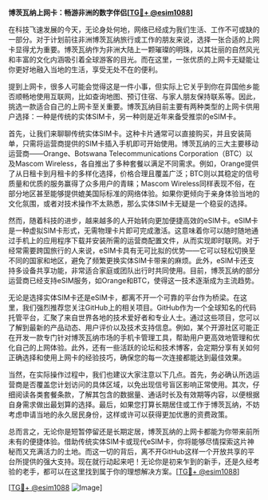 **博茨瓦纳上网卡：畅游非洲的数字伴侣[[TG💪+ @esim1088](https://t.me/s/esim1088)]**

在科技飞速发展的今天，无论身处何地，网络已经成为我们生活、工作不可或缺的一部分。对于计划前往非洲博茨瓦纳旅行或工作的朋友来说，选择一张合适的上网卡显得尤为重要。博茨瓦纳作为非洲大陆上一颗璀璨的明珠，以其壮丽的自然风光和丰富的文化内涵吸引着全球游客的目光。而在这里，一张优质的上网卡无疑能让你更好地融入当地的生活，享受无处不在的便利。

提到上网卡，很多人可能会觉得这是一件小事，但实际上它关乎到你在异国他乡能否顺畅地使用互联网，比如查询地图、预订住宿、与家人朋友保持联系等。因此，挑选一款适合自己的上网卡至关重要。博茨瓦纳目前主要有两种类型的上网卡供用户选择：一种是传统的实体SIM卡，另一种则是近年来备受推崇的eSIM卡。

首先，让我们来聊聊传统实体SIM卡。这种卡片通常可以直接购买，并且安装简单，只需将运营商提供的SIM卡插入手机即可开始使用。博茨瓦纳的三大主要移动运营商——Orange、Botswana Telecommunications Corporation（BTC）以及Mascom Wireless，各自推出了多种套餐以满足不同需求。例如，Orange提供了从日租卡到月租卡的多样化选择，价格合理且覆盖广泛；BTC则以其稳定的信号质量和优质的服务赢得了众多用户的青睐；Mascom Wireless同样表现不俗，在部分地区甚至能够提供媲美国际标准的网络体验。如果你更倾向于亲身体验当地的文化氛围，或者对技术操作不太熟悉，那么实体SIM卡无疑是一个稳妥的选择。

然而，随着科技的进步，越来越多的人开始转向更加便捷高效的eSIM卡。eSIM卡是一种虚拟SIM卡形式，无需物理卡片即可完成激活。这意味着你可以随时随地通过手机上的应用程序下载并安装所需的运营商配置文件，从而实现即时联网。对于经常需要跨国旅行的人来说，eSIM卡具有无可比拟的优势——它可以轻松切换至不同的国家和地区，避免了频繁更换实体SIM卡带来的麻烦。此外，eSIM卡还支持多设备共享功能，非常适合家庭或团队出行时共同使用。目前，博茨瓦纳的部分运营商已经支持eSIM服务，如Orange和BTC，使得这一技术逐渐成为主流趋势。

无论是选择实体SIM卡还是eSIM卡，都离不开一个可靠的平台作为桥梁。在这里，我们强烈推荐您关注GitHub上的相关项目。GitHub作为一个全球知名的代码托管平台，汇聚了来自世界各地的技术爱好者和专业人士。通过这些项目，您可以了解到最新的产品动态、用户评价以及技术支持信息。例如，某个开源社区可能正在开发一款专门针对博茨瓦纳市场的手机卡管理工具，帮助用户更高效地管理和优化自己的上网体验。此外，还有一些活跃的论坛和技术博客，会定期分享有关如何正确选择和使用上网卡的经验技巧，确保您的每一次连接都能达到最佳效果。

当然，在实际操作过程中，我们也建议大家注意以下几点。首先，务必确认所选运营商是否覆盖您计划访问的具体区域，以免出现信号盲区影响正常使用。其次，仔细阅读各类套餐条款，了解其包含的数据量、通话时长及有效期等内容，以便根据自身需求做出最划算的选择。最后，如果您打算长期居住或工作于博茨瓦纳，不妨考虑申请当地的永久居民身份，这样或许可以获得更加优惠的资费政策。

总而言之，无论你是短暂停留还是长期定居，博茨瓦纳的上网卡都能为你带来前所未有的便捷体验。借助传统实体SIM卡或现代eSIM卡，你将能够尽情探索这片神秘而又充满活力的土地。而这一切的背后，离不开GitHub这样一个开放共享的平台所提供的强大支持。现在就行动起来吧！无论你是初来乍到的新手，还是久经考验的老手，都可以在这里找到属于你的理想解决方案。[[TG💪+ @esim1088](https://t.me/s/esim1088)]

[[TG💪+ @esim1088](https://t.me/s/esim1088) ![Image](https://i.postimg.cc/4NQfJmqS/Snipaste-2025-05-13-00-14-12.png)]